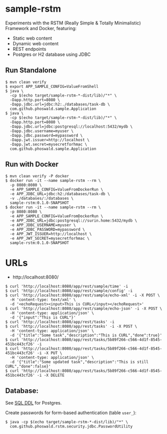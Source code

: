 # sample-rstm

Experiments with the RSTM (Really Simple & Totally Minimalistic) Framework and Docker, featuring:

- Static web content
- Dynamic web content
- REST endpoints
- Postgres or H2 database using JDBC

## Run Standalone

~~~
$ mvn clean verify
$ export APP_SAMPLE_CONFIG=ValueFromShell
$ java \
  -cp $(echo target/sample-rstm-*-dist/lib)/"*" \
  -Dapp.http.port=8080 \
  -Dapp.jdbc.url=jdbc:h2:./databases/task-db \
  com.github.phoswald.sample.Application
$ java \
  -cp $(echo target/sample-rstm-*-dist/lib)/"*" \
  -Dapp.http.port=8080 \
  -Dapp.jdbc.url=jdbc:postgresql://localhost:5432/mydb \
  -Dapp.jdbc.username=myuser \
  -Dapp.jdbc.password=mypassword \
  -Dapp.jwt.issuer=http://localhost \
  -Dapp.jwt.secret=mysecretforhmac \
  com.github.phoswald.sample.Application
~~~

## Run with Docker

~~~
$ mvn clean verify -P docker
$ docker run -it --name sample-rstm --rm \
  -p 8080:8080 \
  -e APP_SAMPLE_CONFIG=ValueFromDockerRun \
  -e APP_JDBC_URL=jdbc:h2:/databases/task-db \
  -v ./databases/:/databases \
  sample-rstm:0.1.0-SNAPSHOT
$ docker run -it --name sample-rstm --rm \
  -p 8080:8080 \
  -e APP_SAMPLE_CONFIG=ValueFromDockerRun \
  -e APP_JDBC_URL=jdbc:postgresql://surin.home:5432/mydb \
  -e APP_JDBC_USERNAME=myuser \
  -e APP_JDBC_PASSWORD=mypassword \
  -e APP_JWT_ISSUER=http://localhost \
  -e APP_JWT_SECRET=mysecretforhmac \
  sample-rstm:0.1.0-SNAPSHOT
~~~

# URLs

- http://localhost:8080/

~~~
$ curl 'http://localhost:8080/app/rest/sample/time' -i
$ curl 'http://localhost:8080/app/rest/sample/config' -i
$ curl 'http://localhost:8080/app/rest/sample/echo-xml' -i -X POST \
  -H 'content-type: text/xml' \
  -d '<echoRequest><input>This is CURL</input></echoRequest>'
$ curl 'http://localhost:8080/app/rest/sample/echo-json' -i -X POST \
  -H 'content-type: application/json' \
  -d '{"input":"This is CURL"}'
$ curl 'http://localhost:8080/app/rest/tasks' -i
$ curl 'http://localhost:8080/app/rest/tasks' -i -X POST \
  -H 'content-type: application/json' \
  -d '{"title":"Some task","description":"This is CURL","done":true}'
$ curl 'http://localhost:8080/app/rest/tasks/5b89f266-c566-4d1f-8545-451bc443cf26' -i
$ curl 'http://localhost:8080/app/rest/tasks/5b89f266-c566-4d1f-8545-451bc443cf26' -i -X PUT \
  -H 'content-type: application/json' \
  -d '{"title":"Some updated task","description":"This is still CURL","done":false}'
$ curl 'http://localhost:8080/app/rest/tasks/5b89f266-c566-4d1f-8545-451bc443cf26' -i -X DELETE
~~~

## Database:

See [SQL DDL](src/main/resources/schema.postgresql.sql) for Postgres.

Create passwords for form-based authentication (table `user_`):

~~~
$ java -cp $(echo target/sample-rstm-*-dist/lib)/"*" \
  com.github.phoswald.rstm.security.jdbc.PasswordUtility
~~~

